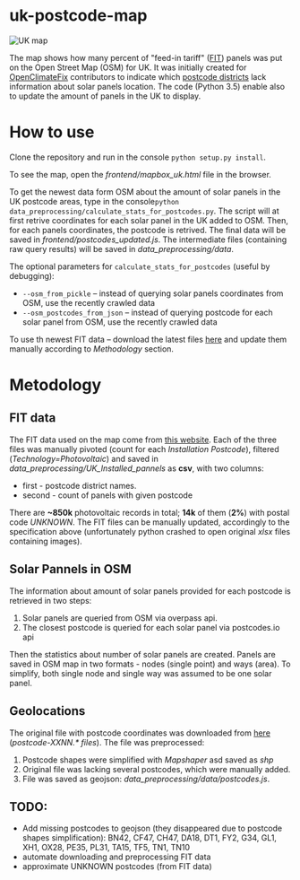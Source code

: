 uk-postcode-map
===============

![UK map](https://sylwia.hs3.linux.pl/my_files/uk_photovoltaics_backend/UK_map.png)

The map shows how many percent of "feed-in tariff" ([FIT](https://www.ofgem.gov.uk/environmental-programmes/fit/contacts-guidance-and-resources/public-reports-and-data-fit/installation-reports)) 
panels was put on the Open Street Map (OSM) for UK. It was initially created for [OpenClimateFix](http://openclimatefix.discourse.group/) 
contributors to indicate which [postcode districts](https://en.wikipedia.org/wiki/Postcodes_in_the_United_Kingdom#Formatting) 
lack information about solar panels location. The code (Python 3.5) enable also to update the amount of panels in the UK to display.

# How to use
Clone the repository and run in the console `python setup.py install`.

To see the map, open the _frontend/mapbox_uk.html_ file in the browser.

To get the newest data form OSM about the amount of solar panels in the UK postcode areas, type in the console`python data_preprocessing/calculate_stats_for_postcodes.py`. The script will at first retrive coordinates for each solar panel in the UK added to OSM. Then, for each panels coordinates, the postcode is retrived. The final data will be saved in _frontend/postcodes_updated.js_. The intermediate files (containing raw query results) will 
be saved in _data_preprocessing/data_.

The optional parameters for `calculate_stats_for_postcodes` (useful by debugging):
* `--osm_from_pickle` – instead of querying solar panels coordinates from OSM, use the recently crawled data
* `--osm_postcodes_from_json` – instead of querying postcode for each solar panel from OSM, use the recently crawled data

To use th newest FIT data – download the latest files [here](https://www.ofgem.gov.uk/environmental-programmes/fit/contacts-guidance-and-resources/public-reports-and-data-fit/installation-reports) 
and update them manually according to _Methodology_ section.
 
# Metodology
## FIT data
The FIT data used on the map come from [this website](https://www.ofgem.gov.uk/publications-and-updates/feed-tariff-installation-report-31-march-2019). 
Each of the three files was manually pivoted (count for each _Installation Postcode_), filtered (_Technology=Photovoltaic_) and saved in _data_preprocessing/UK_Installed_pannels_ as **csv**, with two columns:
* first - postcode district names.
* second - count of panels with given postcode 

There are **~850k** photovoltaic records in total; **14k** of them (**2%**) with postal code _UNKNOWN_. The FIT files can be 
manually updated, accordingly to the specification above (unfortunately python crashed to open original _xlsx_ files 
containing images).

## Solar Pannels in OSM
The information about amount of solar panels provided for each postcode is retrieved in two steps:
1. Solar panels are queried from OSM via overpass api. 
2. The closest postcode is queried for each solar panel via postcodes.io api

Then the statistics about number of solar panels are created. Panels are saved in OSM map in two formats - nodes (single point) 
and ways (area). To simplify, both single node and single way was assumed to be one solar panel.

## Geolocations
The original file with postcode coordinates was downloaded from [here](https://random.dev.openstreetmap.org/postcode_shapes/) (_postcode-XXNN.* files_). 
The file was preprocessed:
1. Postcode shapes were simplified with _Mapshaper_ asd saved as _shp_
2. Original file was lacking several postcodes, which were manually added.
3. File was saved as geojson: _data_preprocessing/data/postcodes.js_.

## TODO:
* Add missing postcodes to geojson (they disappeared due to postcode shapes simplification): 
BN42, CF47, CH47, DA18, DT1, FY2, G34, GL1, XH1, OX28, PE35, PL31, TA15, TF5, TN1, TN10
* automate downloading and preprocessing FIT data
* approximate UNKNOWN postcodes (from FIT data)
